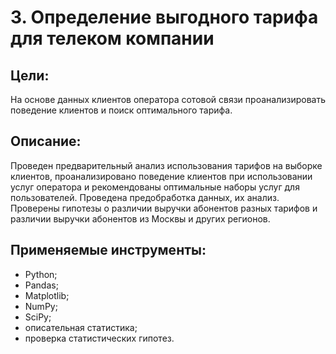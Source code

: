 # 3. Определение выгодного тарифа для телеком компании

## Цели: 
На основе данных клиентов оператора сотовой связи проанализировать поведение клиентов и поиск оптимального тарифа.

## Описание: 
Проведен предварительный анализ использования тарифов на выборке клиентов,
проанализировано поведение клиентов при использовании услуг оператора и
рекомендованы оптимальные наборы услуг для пользователей. Проведена предобработка данных, их анализ. Проверены гипотезы о различии выручки абонентов разных тарифов и различии выручки абонентов из Москвы и других регионов.

## Применяемые инструменты:
- Python;
- Pandas;
- Matplotlib;
- NumPy;
- SciPy;
- описательная статистика;
- проверка статистических гипотез.